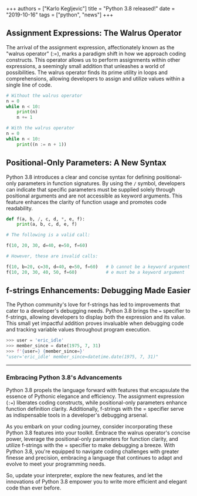 +++
authors = ["Karlo Kegljevic"]
title = "Python 3.8 released!"
date = "2019-10-16"
tags = ["python", "news"]
+++

## Assignment Expressions: The Walrus Operator

The arrival of the assignment expression, affectionately known as the "walrus operator" (:=), marks a paradigm shift in how we approach coding constructs. This operator allows us to perform assignments within other expressions, a seemingly small addition that unleashes a world of possibilities. The walrus operator finds its prime utility in loops and comprehensions, allowing developers to assign and utilize values within a single line of code.

```python
# Without the walrus operator
n = 0
while n < 10:
    print(n)
    n += 1

# With the walrus operator
n = 0
while n < 10:
    print((n := n + 1))
```

## Positional-Only Parameters: A New Syntax

Python 3.8 introduces a clear and concise syntax for defining positional-only parameters in function signatures. By using the `/` symbol, developers can indicate that specific parameters must be supplied solely through positional arguments and are not accessible as keyword arguments. This feature enhances the clarity of function usage and promotes code readability.

```python
def f(a, b, /, c, d, *, e, f):
    print(a, b, c, d, e, f)

# The following is a valid call:

f(10, 20, 30, d=40, e=50, f=60)

# However, these are invalid calls:

f(10, b=20, c=30, d=40, e=50, f=60)   # b cannot be a keyword argument
f(10, 20, 30, 40, 50, f=60)           # e must be a keyword argument
```


## f-strings Enhancements: Debugging Made Easier

The Python community's love for f-strings has led to improvements that cater to a developer's debugging needs. Python 3.8 brings the `=` specifier to f-strings, allowing developers to display both the expression and its value. This small yet impactful addition proves invaluable when debugging code and tracking variable values throughout program execution.

```python
>>> user = 'eric_idle'
>>> member_since = date(1975, 7, 31)
>>> f'{user=} {member_since=}'
"user='eric_idle' member_since=datetime.date(1975, 7, 31)"
```


---

### Embracing Python 3.8's Advancements

Python 3.8 propels the language forward with features that encapsulate the essence of Pythonic elegance and efficiency. The assignment expression (`:=`) liberates coding constructs, while positional-only parameters enhance function definition clarity. Additionally, f-strings with the = specifier serve as indispensable tools in a developer's debugging arsenal.

As you embark on your coding journey, consider incorporating these Python 3.8 features into your toolkit. Embrace the walrus operator's concise power, leverage the positional-only parameters for function clarity, and utilize f-strings with the = specifier to make debugging a breeze. With Python 3.8, you're equipped to navigate coding challenges with greater finesse and precision, embracing a language that continues to adapt and evolve to meet your programming needs.

So, update your interpreter, explore the new features, and let the innovations of Python 3.8 empower you to write more efficient and elegant code than ever before.
